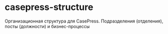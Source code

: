 # casepress-structure
Организационная структура для CasePress. Подразделения (отделения), посты (должности) и бизнес-процессы
